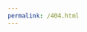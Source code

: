 ```yaml
---
permalink: /404.html
---
```


<style>
  .page{
    background-image: url('kanga404filenotfound.png');
    background-size: cover;
    background-repeat: no-repeat;
    background-position: center;
    padding: 20px;
  }
</style>
